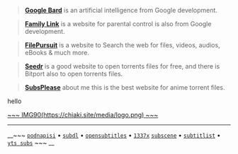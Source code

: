 > [__Google Bard__](https://bard.google.com/?hl=en) is an artificial intelligence from Google development.




> [__Family Link__](https://familylink.google.com/) is a website for parental control is also from Google development.

> [__FilePursuit__](https://filepursuit.com/) is a website to Search the web for files, videos, audios, eBooks & much more.

> [__Seedr__](https://www.seedr.cc/) is a good website to open torrents files for free, and there is Bitport also to open torrents files.

> [__SubsPlease__](https://subsplease.org/) about me this is the best website for anime torrent files.

<a style="text-decoration: none;" src="https://google.com">hello</a>

 [ ~~~ IMG90(https://chiaki.site/media/logo.png) ~~~ ](https://chiaki.site/)

___

__~~~ [`podnapisi`](https://www.podnapisi.net/) • [`subdl`](https://subdl.com/) • [`opensubtitles`](https://www.opensubtitles.org/ar) • [`1337x`](https://1337x.to/home/) [`subscene`](https://subscene.com/) • [`subtitlist`](https://www.subtitlist.com/) • [`yts subs`](https://yts-subs.com/) ~~~ __
